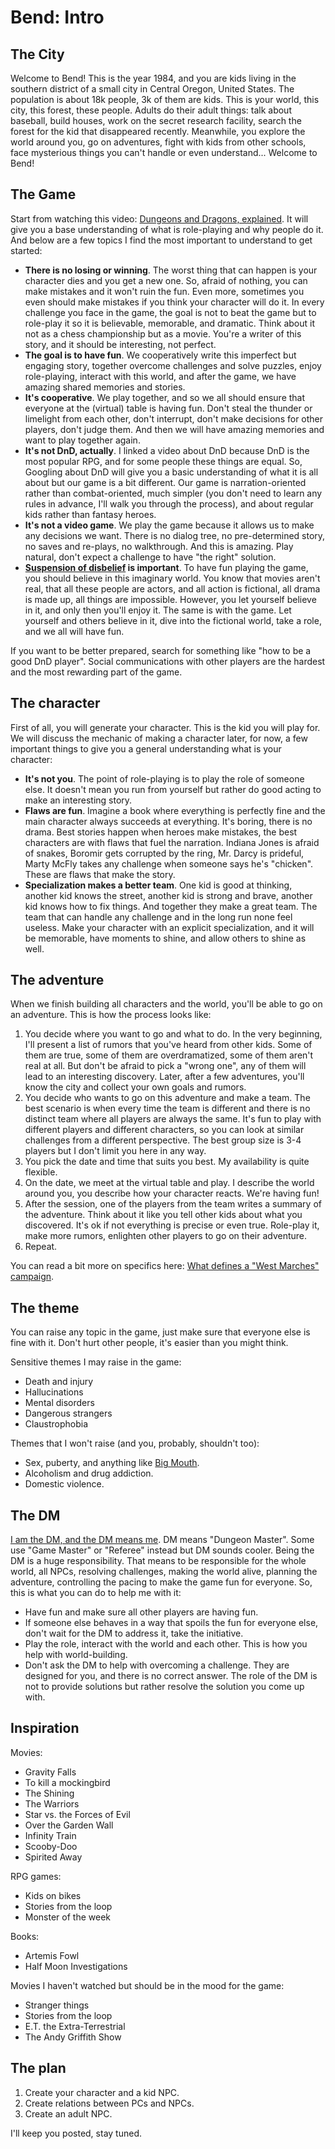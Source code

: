 # Bend: Intro

## The City

Welcome to Bend! This is the year 1984, and you are kids living in the southern district of a small city in Central Oregon, United States. The population is about 18k people, 3k of them are kids. This is your world, this city, this forest, these people. Adults do their adult things: talk about baseball, build houses, work on the secret research facility, search the forest for the kid that disappeared recently. Meanwhile, you explore the world around you, go on adventures, fight with kids from other schools, face mysterious things you can't handle or even understand... Welcome to Bend!

## The Game

Start from watching this video: [Dungeons and Dragons, explained](https://youtu.be/2PEt5RdNHNw). It will give you a base understanding of what is role-playing and why people do it. And below are a few topics I find the most important to understand to get started:

+ **There is no losing or winning**. The worst thing that can happen is your character dies and you get a new one. So, afraid of nothing, you can make mistakes and it won't ruin the fun. Even more, sometimes you even should make mistakes if you think your character will do it. In every challenge you face in the game, the goal is not to beat the game but to role-play it so it is believable, memorable, and dramatic. Think about it not as a chess championship but as a movie. You're a writer of this story, and it should be interesting, not perfect.
+ **The goal is to have fun**. We cooperatively write this imperfect but engaging story, together overcome challenges and solve puzzles, enjoy role-playing, interact with this world, and after the game, we have amazing shared memories and stories.
+ **It's cooperative**. We play together, and so we all should ensure that everyone at the (virtual) table is having fun. Don't steal the thunder or limelight from each other, don't interrupt, don't make decisions for other players, don't judge them. And then we will have amazing memories and want to play together again.
+ **It's not DnD, actually**. I linked a video about DnD because DnD is the most popular RPG, and for some people these things are equal. So, Googling about DnD will give you a basic understanding of what it is all about but our game is a bit different. Our game is narration-oriented rather than combat-oriented, much simpler (you don't need to learn any rules in advance, I'll walk you through the process), and about regular kids rather than fantasy heroes.
+ **It's not a video game**. We play the game because it allows us to make any decisions we want. There is no dialog tree, no pre-determined story, no saves and re-plays, no walkthrough. And this is amazing. Play natural, don't expect a challenge to have "the right" solution.
+ **[Suspension of disbelief](https://en.wikipedia.org/wiki/Suspension_of_disbelief) is important**. To have fun playing the game, you should believe in this imaginary world. You know that movies aren't real, that all these people are actors, and all action is fictional, all drama is made up, all things are impossible. However, you let yourself believe in it, and only then you'll enjoy it. The same is with the game. Let yourself and others believe in it, dive into the fictional world, take a role, and we all will have fun.

If you want to be better prepared, search for something like "how to be a good DnD player". Social communications with other players are the hardest and the most rewarding part of the game.

## The character

First of all, you will generate your character. This is the kid you will play for. We will discuss the mechanic of making a character later, for now, a few important things to give you a general understanding what is your character:

+ **It's not you**. The point of role-playing is to play the role of someone else. It doesn't mean you run from yourself but rather do good acting to make an interesting story.
+ **Flaws are fun**. Imagine a book where everything is perfectly fine and the main character always succeeds at everything. It's boring, there is no drama. Best stories happen when heroes make mistakes, the best characters are with flaws that fuel the narration. Indiana Jones is afraid of snakes, Boromir gets corrupted by the ring, Mr. Darcy is prideful, Marty McFly takes any challenge when someone says he's "chicken". These are flaws that make the story.
+ **Specialization makes a better team**. One kid is good at thinking, another kid knows the street, another kid is strong and brave, another kid knows how to fix things. And together they make a great team. The team that can handle any challenge and in the long run none feel useless. Make your character with an explicit specialization, and it will be memorable, have moments to shine, and allow others to shine as well.

## The adventure

When we finish building all characters and the world, you'll be able to go on an adventure. This is how the process looks like:

1. You decide where you want to go and what to do. In the very beginning, I'll present a list of rumors that you've heard from other kids. Some of them are true, some of them are overdramatized, some of them aren't real at all. But don't be afraid to pick a "wrong one", any of them will lead to an interesting discovery. Later, after a few adventures, you'll know the city and collect your own goals and rumors.
1. You decide who wants to go on this adventure and make a team. The best scenario is when every time the team is different and there is no distinct team where all players are always the same. It's fun to play with different players and different characters, so you can look at similar challenges from a different perspective. The best group size is 3-4 players but I don't limit you here in any way.
1. You pick the date and time that suits you best. My availability is quite flexible.
1. On the date, we meet at the virtual table and play. I describe the world around you, you describe how your character reacts. We're having fun!
1. After the session, one of the players from the team writes a summary of the adventure. Think about it like you tell other kids about what you discovered. It's ok if not everything is precise or even true. Role-play it, make more rumors, enlighten other players to go on their adventure.
1. Repeat.

You can read a bit more on specifics here: [What defines a "West Marches" campaign](https://rpg.stackexchange.com/questions/120770/what-defines-a-west-marches-campaign).

## The theme

You can raise any topic in the game, just make sure that everyone else is fine with it. Don't hurt other people, it's easier than you might think.

Sensitive themes I may raise in the game:

+ Death and injury
+ Hallucinations
+ Mental disorders
+ Dangerous strangers
+ Claustrophobia

Themes that I won't raise (and you, probably, shouldn't too):

+ Sex, puberty, and anything like [Big Mouth](https://en.wikipedia.org/wiki/Big_Mouth_(TV_series)).
+ Alcoholism and drug addiction.
+ Domestic violence.

## The DM

[I am the DM, and the DM means me](https://www.youtube.com/watch?v=h61UvcKeTdY). DM means "Dungeon Master". Some use "Game Master" or "Referee" instead but DM sounds cooler. Being the DM is a huge responsibility. That means to be responsible for the whole world, all NPCs, resolving challenges, making the world alive, planning the adventure, controlling the pacing to make the game fun for everyone. So, this is what you can do to help me with it:

+ Have fun and make sure all other players are having fun.
+ If someone else behaves in a way that spoils the fun for everyone else, don't wait for the DM to address it, take the initiative.
+ Play the role, interact with the world and each other. This is how you help with world-building.
+ Don't ask the DM to help with overcoming a challenge. They are designed for you, and there is no correct answer. The role of the DM is not to provide solutions but rather resolve the solution you come up with.

## Inspiration

Movies:

+ Gravity Falls
+ To kill a mockingbird
+ The Shining
+ The Warriors
+ Star vs. the Forces of Evil
+ Over the Garden Wall
+ Infinity Train
+ Scooby-Doo
+ Spirited Away

RPG games:

+ Kids on bikes
+ Stories from the loop
+ Monster of the week

Books:

+ Artemis Fowl
+ Half Moon Investigations

Movies I haven't watched but should be in the mood for the game:

+ Stranger things
+ Stories from the loop
+ E.T. the Extra-Terrestrial
+ The Andy Griffith Show

## The plan

1. Create your character and a kid NPC.
1. Create relations between PCs and NPCs.
1. Create an adult NPC.

I'll keep you posted, stay tuned.
